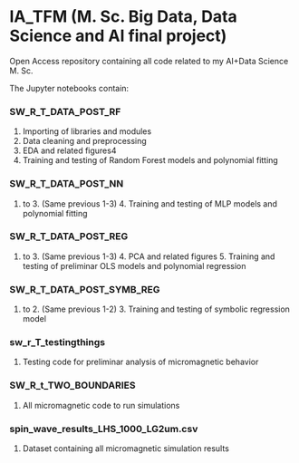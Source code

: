 # IA_TFM (M. Sc. Big Data, Data Science and AI final project)
Open Access  repository containing all code related to my AI+Data Science M. Sc.

The Jupyter notebooks contain:

### SW_R_T_DATA_POST_RF
1. Importing of libraries and modules
2. Data cleaning and preprocessing
3. EDA and related figures4
4. Training and testing of Random Forest models and polynomial fitting

### SW_R_T_DATA_POST_NN
1. to 3. (Same previous 1-3)
      4. Training and testing of MLP models and polynomial fitting
    
### SW_R_T_DATA_POST_REG
1. to 3. (Same previous 1-3)
      4. PCA and related figures
      5. Training and testing of preliminar OLS models and polynomial regression
    
### SW_R_T_DATA_POST_SYMB_REG
1. to 2. (Same previous 1-2)
      3. Training and testing of symbolic regression model

### sw_r_T_testingthings
1. Testing code for preliminar analysis of micromagnetic behavior

### SW_R_t_TWO_BOUNDARIES
1. All micromagnetic code to run simulations

### spin_wave_results_LHS_1000_LG2um.csv
1. Dataset containing all micromagnetic simulation results
